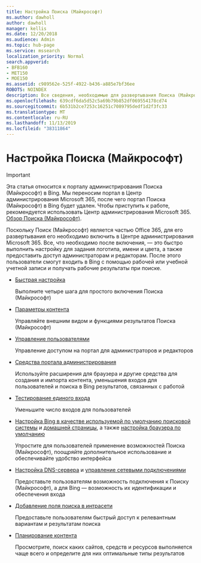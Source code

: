 ```yaml
---
title: Настройка Поиска (Майкрософт)
ms.author: dawholl
author: dawholl
manager: kellis
ms.date: 12/20/2018
ms.audience: Admin
ms.topic: hub-page
ms.service: mssearch
localization_priority: Normal
search.appverid:
- BFB160
- MET150
- MOE150
ms.assetid: c989562e-525f-4922-b436-a885e7bf36ee
ROBOTS: NOINDEX
description: Все сведения, необходимые для развертывания Поиска (Майкрософт) для организации
ms.openlocfilehash: 639cdf6da5d52c5a69b79b852df069554178cd74
ms.sourcegitcommit: 6b531b2ce7253c16251c7089795dedf1d2f3fc33
ms.translationtype: MT
ms.contentlocale: ru-RU
ms.lasthandoff: 11/13/2019
ms.locfileid: "38311864"
---
```

# <a name="set-up-microsoft-search"></a>Настройка Поиска (Майкрософт)

> [!IMPORTANT]
> Эта статья относится к порталу администрирования Поиска (Майкрософт) в Bing. Мы переносим портал в Центр администрирования Microsoft 365, после чего портал Поиска (Майкрософт) в Bing будет удален. Чтобы приступить к работе, рекомендуется использовать Центр администрирования Microsoft 365. [Обзор Поиска (Майкрософт)](overview-microsoft-search.md).
    
Поскольку Поиск (Майкрософт) является частью Office 365, для его развертывания его необходимо включить в Центре администрирования Microsoft 365. Все, что необходимо после включения, — это быстро выполнить настройку для задания логотипа, имени и цвета, а также предоставить доступ администраторам и редакторам. После этого пользователи смогут входить в Bing с помощью рабочей или учебной учетной записи и получать рабочие результаты при поиске.

- [Быстрая настройка](quick-set-up.md)
    
    Выполните четыре шага для простого включения Поиска (Майкрософт)

- [Параметры контента](content-settings.md)
    
    Управляйте внешним видом и функциями результатов Поиска (Майкрософт)
    
- [Управление пользователями](add-users.md)
    
    Управление доступом на портал для администраторов и редакторов
    
- [Средства портала администрирования](admin-portal-tools.md)
    
    Используйте расширения для браузера и другие средства для создания и импорта контента, уменьшения входов для пользователей и поиска в Bing результатов, связанных с работой
    
- [Тестирование единого входа](test-single-sign-on.md)
    
    Уменьшите число входов для пользователей
    
- [Настройка Bing в качестве используемой по умолчанию поисковой системы](set-default-search-engine.md) и [домашней страницы](set-default-homepage.md), а также [настройка браузера по умолчанию](set-default-browser.md)
    
    Упростите для пользователей применение возможностей Поиска (Майкрософт), поощряйте дополнительное использование и обеспечивайте удобство интерфейса
    
- [Настройка DNS-сервера](advanced-dns-configuration.md) и [управление сетевыми подключениями](manage-network-connections.md)
    
    Предоставьте пользователям возможность подключения к Поиску (Майкрософт), а для Bing — возможность их идентификации и обеспечения входа

- [Добавление поля поиска в интрасети](add-a-search-box-to-your-intranet-site.md)

    Предоставьте пользователям быстрый доступ к релевантным вариантам и результатам поиска

- [Планирование контента](plan-your-content.md)
    
    Просмотрите, поиск каких сайтов, средств и ресурсов выполняется чаще всего и определите для них оптимальные типы результатов

  

